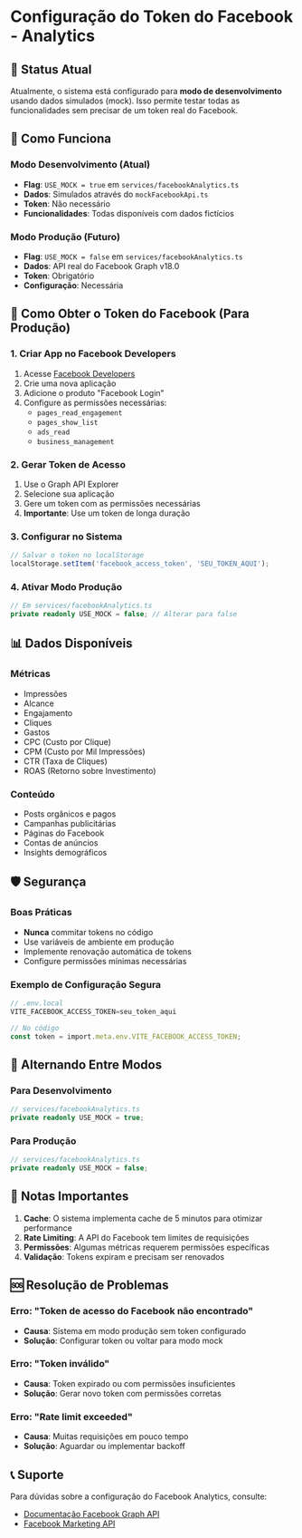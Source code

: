 # Configuração do Token do Facebook - Analytics

## 🚀 Status Atual

Atualmente, o sistema está configurado para **modo de desenvolvimento** usando dados simulados (mock). Isso permite testar todas as funcionalidades sem precisar de um token real do Facebook.

## 🔧 Como Funciona

### Modo Desenvolvimento (Atual)
- **Flag**: `USE_MOCK = true` em `services/facebookAnalytics.ts`
- **Dados**: Simulados através do `mockFacebookApi.ts`
- **Token**: Não necessário
- **Funcionalidades**: Todas disponíveis com dados fictícios

### Modo Produção (Futuro)
- **Flag**: `USE_MOCK = false` em `services/facebookAnalytics.ts`
- **Dados**: API real do Facebook Graph v18.0
- **Token**: Obrigatório
- **Configuração**: Necessária

## 🔑 Como Obter o Token do Facebook (Para Produção)

### 1. Criar App no Facebook Developers
1. Acesse [Facebook Developers](https://developers.facebook.com/)
2. Crie uma nova aplicação
3. Adicione o produto "Facebook Login"
4. Configure as permissões necessárias:
   - `pages_read_engagement`
   - `pages_show_list`
   - `ads_read`
   - `business_management`

### 2. Gerar Token de Acesso
1. Use o Graph API Explorer
2. Selecione sua aplicação
3. Gere um token com as permissões necessárias
4. **Importante**: Use um token de longa duração

### 3. Configurar no Sistema
```javascript
// Salvar o token no localStorage
localStorage.setItem('facebook_access_token', 'SEU_TOKEN_AQUI');
```

### 4. Ativar Modo Produção
```typescript
// Em services/facebookAnalytics.ts
private readonly USE_MOCK = false; // Alterar para false
```

## 📊 Dados Disponíveis

### Métricas
- Impressões
- Alcance
- Engajamento
- Cliques
- Gastos
- CPC (Custo por Clique)
- CPM (Custo por Mil Impressões)
- CTR (Taxa de Cliques)
- ROAS (Retorno sobre Investimento)

### Conteúdo
- Posts orgânicos e pagos
- Campanhas publicitárias
- Páginas do Facebook
- Contas de anúncios
- Insights demográficos

## 🛡️ Segurança

### Boas Práticas
- **Nunca** commitar tokens no código
- Use variáveis de ambiente em produção
- Implemente renovação automática de tokens
- Configure permissões mínimas necessárias

### Exemplo de Configuração Segura
```typescript
// .env.local
VITE_FACEBOOK_ACCESS_TOKEN=seu_token_aqui

// No código
const token = import.meta.env.VITE_FACEBOOK_ACCESS_TOKEN;
```

## 🔄 Alternando Entre Modos

### Para Desenvolvimento
```typescript
// services/facebookAnalytics.ts
private readonly USE_MOCK = true;
```

### Para Produção
```typescript
// services/facebookAnalytics.ts
private readonly USE_MOCK = false;
```

## 📝 Notas Importantes

1. **Cache**: O sistema implementa cache de 5 minutos para otimizar performance
2. **Rate Limiting**: A API do Facebook tem limites de requisições
3. **Permissões**: Algumas métricas requerem permissões específicas
4. **Validação**: Tokens expiram e precisam ser renovados

## 🆘 Resolução de Problemas

### Erro: "Token de acesso do Facebook não encontrado"
- **Causa**: Sistema em modo produção sem token configurado
- **Solução**: Configurar token ou voltar para modo mock

### Erro: "Token inválido"
- **Causa**: Token expirado ou com permissões insuficientes
- **Solução**: Gerar novo token com permissões corretas

### Erro: "Rate limit exceeded"
- **Causa**: Muitas requisições em pouco tempo
- **Solução**: Aguardar ou implementar backoff

## 📞 Suporte

Para dúvidas sobre a configuração do Facebook Analytics, consulte:
- [Documentação Facebook Graph API](https://developers.facebook.com/docs/graph-api/)
- [Facebook Marketing API](https://developers.facebook.com/docs/marketing-api/)